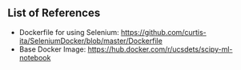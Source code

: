 ## List of References
* Dockerfile for using Selenium: https://github.com/curtis-ita/SeleniumDocker/blob/master/Dockerfile
* Base Docker Image: https://hub.docker.com/r/ucsdets/scipy-ml-notebook 
